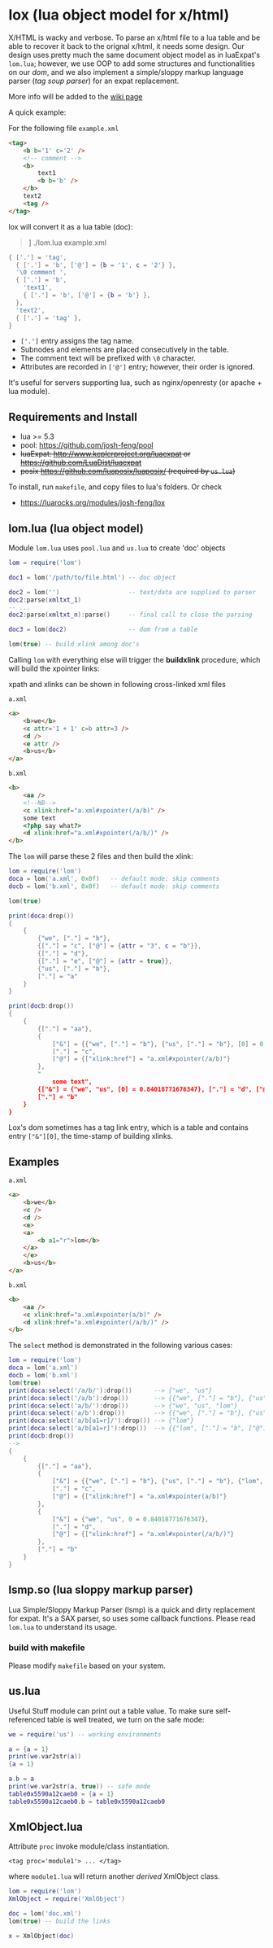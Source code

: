 # lox (lua object model for x/html)


X/HTML is wacky and verbose. To parse an x/html file to a lua table
and be able to recover it back to the orignal x/html, it needs some design.
Our design uses pretty much the same document object model
as in luaExpat's `lom.lua`; however, we use OOP to add some structures
and functionalities on our *dom*, and we also implement
a simple/sloppy markup language parser (*tag soup parser*) for an expat replacement.

More info will be added to the [wiki page](https://github.com/josh-feng/lox/wiki/LOX-(Lua-Object-model-for-X-html))


A quick example:

For the following file `example.xml`

```html
<tag>
    <b b='1' c='2' />
    <!-- comment -->
    <b>
        text1
        <b b='b' />
    </b>
    text2
    <tag />
</tag>
```


lox will convert it as a lua table (doc):

> ] ./lom.lua example.xml

```lua
{ ['.'] = 'tag',
  { ['.'] = 'b', ['@'] = {b = '1', c = '2'} },
  '\0 comment ',
  { ['.'] = 'b',
    'text1',
    { ['.'] = 'b', ['@'] = {b = 'b'} },
  },
  'text2',
  { ['.'] = 'tag' },
}
```


- `['.']` entry assigns the tag name.
- Subnodes and elements are placed consecutively in the table.
- The comment text will be prefixed with `\0` character.
- Attributes are recorded in `['@']` entry; however, their order is ignored.

It's useful for servers supporting lua, such as nginx/openresty (or apache + lua module).

## Requirements and Install


- lua >= 5.3
- pool: <https://github.com/josh-feng/pool>
- ~~luaExpat: <http://www.keplerproject.org/luaexpat> or <https://github.com/LuaDist/luaexpat>~~
- ~~posix <https://github.com/luaposix/luaposix/> (required by `us.lua`)~~

To install, run `makefile`, and copy files to lua's folders. Or check

- <https://luarocks.org/modules/josh-feng/lox>


## lom.lua (lua object model)

Module `lom.lua` uses `pool.lua` and `us.lua` to create 'doc' objects

```lua
lom = require('lom')

doc1 = lom('/path/to/file.html') -- doc object

doc2 = lom('')                   -- text/data are supplied to parser
doc2:parse(xmltxt_1)
-- ...
doc2:parse(xmltxt_n):parse()     -- final call to close the parsing

doc3 = lom(doc2)                 -- dom from a table

lom(true) -- build xlink among doc's
```

Calling `lom` with everything else will trigger the **buildxlink** procedure, which will build the xpointer links:


xpath and xlinks can be shown in following cross-linked xml files

`a.xml`

```html
<a>
    <b>we</b>
    <c attr='1 + 1' c=b attr=3 />
    <d />
    <e attr />
    <b>us</b>
</a>
```

`b.xml`

```html
<b>
    <aa />
    <!--NB-->
    <c xlink:href="a.xml#xpointer(/a/b)" />
    some text
    <?php say what?>
    <d xlink:href="a.xml#xpointer(/a/b/)" />
</b>
```

The `lom` will parse these 2 files and then build the xlink:

```lua
lom = require('lom')
doca = lom('a.xml', 0x0f)   -- default mode: skip comments
docb = lom('b.xml', 0x0f)   -- default mode: skip comments

lom(true)

print(doca:drop())
{
    {
        {"we", ["."] = "b"},
        {["."] = "c", ["@"] = {attr = "3", c = "b"}},
        {["."] = "d"},
        {["."] = "e", ["@"] = {attr = true}},
        {"us", ["."] = "b"},
        ["."] = "a"
    }
}

print(docb:drop())
{
    {
        {["."] = "aa"},
        {
            ["&"] = {{"we", ["."] = "b"}, {"us", ["."] = "b"}, [0] = 0.84018771676347},
            ["."] = "c",
            ["@"] = {["xlink:href"] = "a.xml#xpointer(/a/b)"}
        },
        "
            some text",
        {["&"] = {"we", "us", [0] = 0.84018771676347}, ["."] = "d", ["@"] = {["xlink:href"] = "a.xml#xpointer(/a/b/)"}},
        ["."] = "b"
    }
}
```

Lox's dom sometimes has a tag link entry, which is a table and contains entry `["&"][0]`, the time-stamp of building xlinks.


## Examples


`a.xml`

```html
<a>
    <b>we</b>
    <c />
    <d />
    <e>
    <a>
        <b a1="r">lom</b>
    </a>
    </e>
    <b>us</b>
</a>
```

`b.xml`

```html
<b>
    <aa />
    <c xlink:href="a.xml#xpointer(a/b)" />
    <d xlink:href="a.xml#xpointer(/a/b/)" />
</b>
```

The `select` method is demonstrated in the following various cases:

```lua
lom = require('lom')
doca = lom('a.xml')
docb = lom('b.xml')
lom(true)
print(doca:select('/a/b/'):drop())      --> {"we", "us"}
print(doca:select('/a/b'):drop())       --> {{"we", ["."] = "b"}, {"us", ["."] = "b"}}
print(doca:select('a/b/'):drop())       --> {"we", "us", "lom"}
print(doca:select('a/b'):drop())        --> {{"we", ["."] = "b"}, {"us", ["."] = "b"}, {"lom", ["."] = "b", ["@"] = {a1 = "r"}}}
print(doca:select('a/b[a1=r]/'):drop()) --> {"lom"}
print(doca:select('a/b[a1=r]'):drop())  --> {{"lom", ["."] = "b", ["@"] = {a1 = "r"}}}
print(docb:drop())
-->
{
    {
        {["."] = "aa"},
        {
            ["&"] = {{"we", ["."] = "b"}, {"us", ["."] = "b"}, {"lom", ["."] = "b", ["@"] = {a1 = "r"}}, 0 = 0.84018771676347},
            ["."] = "c",
            ["@"] = {["xlink:href"] = "a.xml#xpointer(a/b)"}
        },
        {
            ["&"] = {"we", "us", 0 = 0.84018771676347},
            ["."] = "d",
            ["@"] = {["xlink:href"] = "a.xml#xpointer(/a/b/)"}
        },
        ["."] = "b"
    }
}
```


## lsmp.so (lua sloppy markup parser)

Lua Simple/Sloppy Markup Parser (lsmp) is a quick and dirty replacement
for expat.
It's a SAX parser, so uses some callback functions.
Please read `lom.lua` to understand its usage.

### build with makefile

Please modify `makefile` based on your system.


## us.lua

Useful Stuff module can print out a table value.
To make sure self-referenced table is well treated,
we turn on the safe mode:

```lua
we = require('us') -- working environments

a = {a = 1}
print(we.var2str(a))
{a = 1}

a.b = a
print(we.var2str(a, true)) -- safe mode
table0x5590a12caeb0 = {a = 1}
table0x5590a12caeb0.b = table0x5590a12caeb0
```

## XmlObject.lua

Attribute `proc` invoke module/class instantiation.

    <tag proc='module1'> ... </tag>

where `module1.lua` will return another *derived* XmlObject class.

```lua
lom = require('lom')
XmlObject = require('XmlObject')

doc = lom('doc.xml')
lom(true) -- build the links

x = XmlObject(doc)
```


# []()
<!-- vim:ts=4:sw=4:sts=4:et:fdm=marker:fdl=1:sbr=-->
